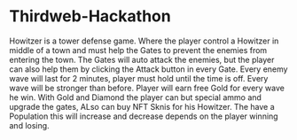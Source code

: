 # Thirdweb-Hackathon
Howitzer is a tower defense game.
Where the player control a Howitzer in middle of a town and must help the Gates to prevent the enemies from entering the town.
The Gates will auto attack the enemies, but the player can also help them by clicking the Attack button in every Gate.
Every enemy wave will last for 2 minutes, player must hold until the time is off.
Every wave will be stronger than before.
Player will earn free Gold for every wave he win.
With Gold and Diamond the player can but special ammo and upgrade the gates, ALso can buy NFT Sknis for his Howitzer.
The have a Population this will increase and decrease depends on the player winning and losing.
